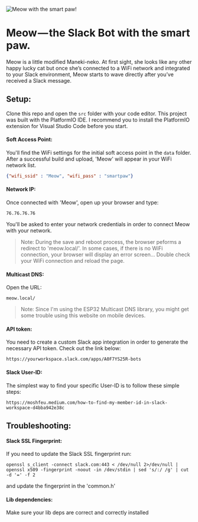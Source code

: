 ![Meow with the smart paw!](https://meow.build/assets/images/meow-poster.png "Meow with the smart paw!")

# Meow — the Slack Bot with the smart paw.
Meow is a little modified Maneki-neko. At first sight, she looks like any other happy lucky cat but once she’s connected to a WiFi network and integrated to your Slack environment, Meow starts to wave directly after you’ve received a Slack message.


## Setup:
Clone this repo and open the ```src``` folder with your code editor. This project was built with the PlatformIO IDE. I recommend you to install the PlatformIO extension for Visual Studio Code before you start.

#### Soft Access Point:
You'll find the WiFi settings for the initial soft access point in the ```data``` folder. After a successful build and upload, 'Meow' will appear in your WiFi network list.

```json
{"wifi_ssid" : "Meow", "wifi_pass" : "smartpaw"}
```

#### Network IP: 
Once connected with 'Meow', open up your browser and type:

```
76.76.76.76
```
You'll be asked to enter your network credentials in order to connect Meow with your network.
> Note: During the save and reboot process, the browser peforms a redirect to 'meow.local/'. In some cases, if there is no WiFi connection, your browser will display an error screen... Double check your WiFi connection and reload the page.

#### Multicast DNS:
Open the URL:
```
meow.local/
```
> Note: Since I'm using the ESP32 Multicast DNS library, you might get some trouble using this website on mobile devices.

#### API token:
You need to create a custom Slack app integration in order to generate the necessary API token. Check out the link below:
```
https://yourworkspace.slack.com/apps/A0F7YS25R-bots
```

#### Slack User-ID:
The simplest way to find your specific User-ID is to follow these simple steps:
```
https://moshfeu.medium.com/how-to-find-my-member-id-in-slack-workspace-d4bba942e38c
```

## Troubleshooting:

#### Slack SSL Fingerprint:
If you need to update the Slack SSL fingerprint run:
```
openssl s_client -connect slack.com:443 < /dev/null 2>/dev/null | openssl x509 -fingerprint -noout -in /dev/stdin | sed 's/:/ /g' | cut -d '=' -f 2
```
and update the fingerprint in the 'common.h'

#### Lib dependencies:
Make sure your lib deps are correct and correctly installed
